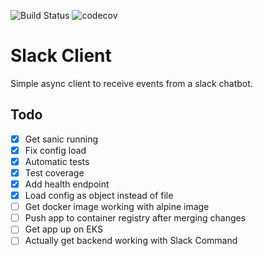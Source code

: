![Build Status](https://travis-ci.org/nkuik/slack-client.png?branch=master)
![codecov](https://codecov.io/gh/nkuik/slack-client/branch/master/graph/badge.svg)

# Slack Client

Simple async client to receive events from a slack chatbot.

## Todo

- [X] Get sanic running
- [X] Fix config load
- [X] Automatic tests
- [X] Test coverage
- [X] Add health endpoint
- [X] Load config as object instead of file
- [ ] Get docker image working with alpine image
- [ ] Push app to container registry after merging changes
- [ ] Get app up on EKS
- [ ] Actually get backend working with Slack Command
